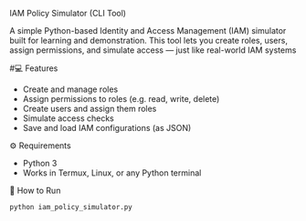  IAM Policy Simulator (CLI Tool)

A simple Python-based Identity and Access Management (IAM) simulator built for learning and demonstration. This tool lets you create roles, users, assign permissions, and simulate access — just like real-world IAM systems

#💻 Features

- Create and manage roles
- Assign permissions to roles (e.g. read, write, delete)
- Create users and assign them roles
- Simulate access checks
- Save and load IAM configurations (as JSON)

⚙️ Requirements

- Python 3  
- Works in Termux, Linux, or any Python terminal

🚀 How to Run

```bash
python iam_policy_simulator.py
